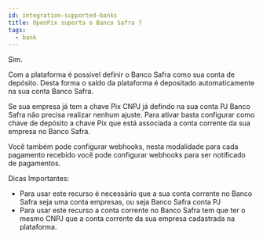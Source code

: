 ```yaml
---
id: integration-supported-banks
title: OpenPix suporta o Banco Safra ?
tags:
  - bank
---
```


Sim.

Com a plataforma é possível definir o Banco Safra como sua conta de depósito. Desta forma o saldo da plataforma é depositado automaticamente na sua conta Banco Safra.

Se sua empresa já tem a chave Pix CNPJ já defindo na sua conta PJ Banco Safra não precisa realizar nenhum ajuste. Para ativar basta configurar como chave de depósito a chave Pix que está associada a conta corrente da sua empresa no Banco Safra.

Você também pode configurar webhooks, nesta modalidade para cada pagamento recebido você pode configurar webhooks para ser notificado de pagamentos.

Dicas Importantes:

- Para usar este recurso é necessário que a sua conta corrente no Banco Safra seja uma conta empresas, ou seja Banco Safra conta PJ
- Para usar este recurso a conta corrente no Banco Safra tem que ter o mesmo CNPJ que a conta corrente da sua empresa cadastrada na plataforma.
